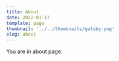 ```yaml
---
title: About
date: 2022-01-17
template: page
thumbnail: '../../thumbnails/gatsby.png'
slug: about
---
```


You are in about page.
